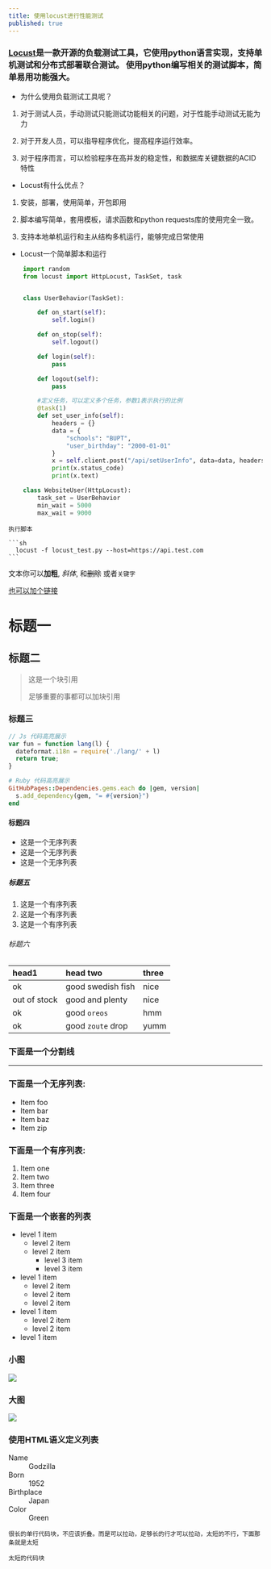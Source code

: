 ```yaml
---
title: 使用locust进行性能测试
published: true
---
```


### [](#header-3)[Locust](https://locust.io/)是一款开源的负载测试工具，它使用python语言实现，支持单机测试和分布式部署联合测试。 使用python编写相关的测试脚本，简单易用功能强大。

*   为什么使用负载测试工具呢？

1.  对于测试人员，手动测试只能测试功能相关的问题，对于性能手动测试无能为力

2.  对于开发人员，可以指导程序优化，提高程序运行效率。

3.  对于程序而言，可以检验程序在高并发的稳定性，和数据库关键数据的ACID特性

*   Locust有什么优点？

1.  安装，部署，使用简单，开包即用

2.  脚本编写简单，套用模板，请求函数和python requests库的使用完全一致。

3.  支持本地单机运行和主从结构多机运行，能够完成日常使用

* Locust一个简单脚本和运行

```python
    import random
    from locust import HttpLocust, TaskSet, task


    class UserBehavior(TaskSet):

        def on_start(self):
            self.login()

        def on_stop(self):
            self.logout()

        def login(self):
            pass

        def logout(self):
            pass

        #定义任务，可以定义多个任务，参数1表示执行的比例
        @task(1)
        def set_user_info(self):
            headers = {}
            data = {
                "schools": "BUPT",
                "user_birthday": "2000-01-01"
            }
            x = self.client.post("/api/setUserInfo", data=data, headers=headers)
            print(x.status_code)
            print(x.text)

    class WebsiteUser(HttpLocust):
        task_set = UserBehavior
        min_wait = 5000
        max_wait = 9000

```
    
    执行脚本

    ```sh
      locust -f locust_test.py --host=https://api.test.com
    ```



文本你可以**加粗**, _斜体_, 和~~删除~~ 或者`关键字`

[也可以加个链接](www.baidu.com)

# [](#header-1)标题一

## [](#header-2)标题二

> 这是一个块引用
>
> 足够重要的事都可以加块引用

### [](#header-3)标题三

```js
// Js 代码高亮展示
var fun = function lang(l) {
  dateformat.i18n = require('./lang/' + l)
  return true;
}
```

```ruby
# Ruby 代码高亮展示
GitHubPages::Dependencies.gems.each do |gem, version|
  s.add_dependency(gem, "= #{version}")
end
```

#### [](#header-4)标题四

*   这是一个无序列表
*   这是一个无序列表
*   这是一个无序列表

##### [](#header-5)标题五

1.  这是一个有序列表
2.  这是一个有序列表
3.  这是一个有序列表

###### [](#header-6)标题六

| head1        | head two          | three |
|:-------------|:------------------|:------|
| ok           | good swedish fish | nice  |
| out of stock | good and plenty   | nice  |
| ok           | good `oreos`      | hmm   |
| ok           | good `zoute` drop | yumm  |

### 下面是一个分割线

* * *

### 下面是一个无序列表:

*   Item foo
*   Item bar
*   Item baz
*   Item zip

### 下面是一个有序列表:

1.  Item one
1.  Item two
1.  Item three
1.  Item four

### 下面是一个嵌套的列表

- level 1 item
  - level 2 item
  - level 2 item
    - level 3 item
    - level 3 item
- level 1 item
  - level 2 item
  - level 2 item
  - level 2 item
- level 1 item
  - level 2 item
  - level 2 item
- level 1 item

### 小图

![](https://assets-cdn.github.com/images/icons/emoji/octocat.png)

### 大图

![](https://guides.github.com/activities/hello-world/branching.png)


### 使用HTML语义定义列表

<dl>
<dt>Name</dt>
<dd>Godzilla</dd>
<dt>Born</dt>
<dd>1952</dd>
<dt>Birthplace</dt>
<dd>Japan</dd>
<dt>Color</dt>
<dd>Green</dd>
</dl>

```
很长的单行代码块，不应该折叠。而是可以拉动，足够长的行才可以拉动，太短的不行，下面那条就是太短
```

```
太短的代码块
```

